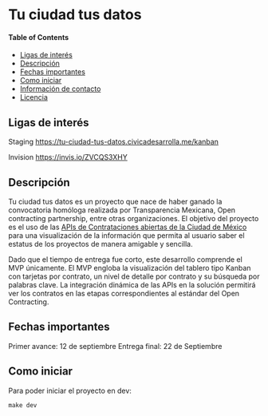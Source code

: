 # Tu ciudad tus datos

#### Table of Contents
- [Ligas de interés](#ligas-de-interés)
- [Descripción](#descripción)
- [Fechas importantes](#fechas-importantes)
- [Como iniciar](#como-iniciar)
- [Información de contacto](#información-contacto)
- [Licencia](#licencia)

## Ligas de interés
Staging https://tu-ciudad-tus-datos.civicadesarrolla.me/kanban

Invision https://invis.io/ZVCQS3XHY

## Descripción
Tu ciudad tus datos es un proyecto que nace de haber ganado la convocatoria homóloga realizada por Transparencia Mexicana, Open contracting partnership, entre otras organizaciones. El objetivo del proyecto es el uso de las [APIs de Contrataciones abiertas de la Ciudad de México](http://www.contratosabiertos.cdmx.gob.mx/datos-abiertos) para una visualización de la información que permita al usuario saber el estatus de los proyectos de manera amigable y sencilla. 

Dado que el tiempo de entrega fue corto, este desarrollo comprende el MVP únicamente. 
El MVP engloba la visualización del tablero tipo Kanban con tarjetas por contrato, un nivel de detalle por contrato y su búsqueda por palabras clave. La integración dinámica de las APIs en la solución permitirá ver los contratos en las etapas correspondientes al estándar del Open Contracting.

## Fechas importantes
Primer avance: 12 de septiembre
Entrega final: 22 de Septiembre

## Como iniciar

Para poder iniciar el proyecto en dev:
```
make dev
```
